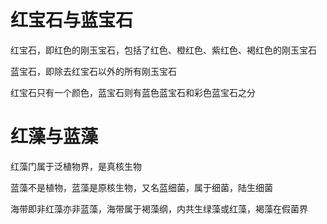 <meta name="created" content="2022-12-21">

# 红宝石与蓝宝石

红宝石，即红色的刚玉宝石，包括了红色、橙红色、紫红色、褐红色的刚玉宝石

蓝宝石，即除去红宝石以外的所有刚玉宝石

红宝石只有一个颜色，蓝宝石则有蓝色蓝宝石和彩色蓝宝石之分

# 红藻与蓝藻

红藻门属于泛植物界，是真核生物

蓝藻不是植物，蓝藻是原核生物，又名蓝细菌，属于细菌，陆生细菌

海带即非红藻亦非蓝藻，海带属于褐藻纲，内共生绿藻或红藻，褐藻在假菌界
